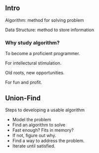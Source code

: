 ## Intro
Algorithm: method for solving problem

Data Structure: method to store information

### Why study algorithm?
To become a proficient programmer.

For intellectural stimulation.

Old roots, new opportunities.

For fun and profit.

## Union-Find
Steps to developing a usable algorithm
-   Model the problem
-   Find an algorithm to solve
-   Fast enough? Fits in memory?
-   If not, figure out why.
-   Find a way to address the problem.
-   Iterate until satisfied.